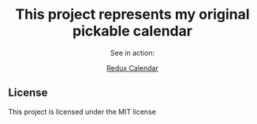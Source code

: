 <div align="center" >
  <h1>This project represents my original pickable calendar</h1>
  <p>See in action:</p>
  <a href="https://redux-calendar.herokuapp.com/">Redux Calendar</a>
</div>


## License

This project is licensed under the MIT license

